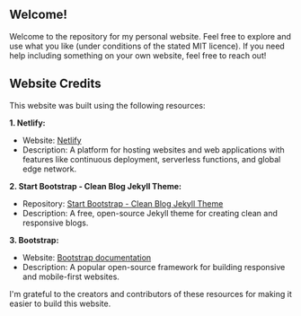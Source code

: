 ## Welcome!

Welcome to the repository for my personal website. 
Feel free to explore and use what you like (under conditions of the stated MIT licence).
If you need help including something on your own website, feel free to reach out!


## Website Credits

This website was built using the following resources:

**1. Netlify:**

* Website: [Netlify](https://www.netlify.com/)
* Description: A platform for hosting websites and web applications with features like continuous deployment, serverless functions, and global edge network.

**2. Start Bootstrap - Clean Blog Jekyll Theme:**

* Repository: [Start Bootstrap - Clean Blog Jekyll Theme](https://github.com/StartBootstrap/startbootstrap-clean-blog-jekyll)
* Description: A free, open-source Jekyll theme for creating clean and responsive blogs.

**3. Bootstrap:**

* Website: [Bootstrap documentation](https://getbootstrap.com/docs/4.3/getting-started/introduction/)
* Description: A popular open-source framework for building responsive and mobile-first websites.

I'm grateful to the creators and contributors of these resources for making it easier to build this website.
